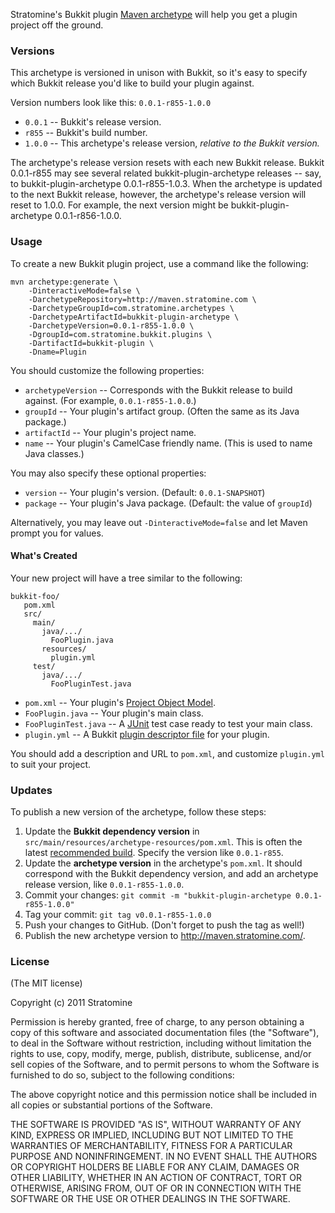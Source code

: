 Stratomine's Bukkit plugin [Maven archetype](http://maven.apache.org/guides/introduction/introduction-to-archetypes.html) will help you get a plugin project off the ground.

### Versions

This archetype is versioned in unison with Bukkit, so it's easy to specify which Bukkit release you'd like to build your plugin against.

Version numbers look like this: `0.0.1-r855-1.0.0`

* `0.0.1` -- Bukkit's release version.
* `r855` -- Bukkit's build number.
* `1.0.0` -- This archetype's release version, *relative to the Bukkit version.*

The archetype's release version resets with each new Bukkit release. Bukkit 0.0.1-r855 may see several related bukkit-plugin-archetype releases -- say, to bukkit-plugin-archetype 0.0.1-r855-1.0.3. When the archetype is updated to the next Bukkit release, however, the archetype's release version will reset to 1.0.0. For example, the next version might be bukkit-plugin-archetype 0.0.1-r856-1.0.0.

### Usage

To create a new Bukkit plugin project, use a command like the following:

    mvn archetype:generate \
        -DinteractiveMode=false \
        -DarchetypeRepository=http://maven.stratomine.com \
        -DarchetypeGroupId=com.stratomine.archetypes \
        -DarchetypeArtifactId=bukkit-plugin-archetype \
        -DarchetypeVersion=0.0.1-r855-1.0.0 \
        -DgroupId=com.stratomine.bukkit.plugins \
        -DartifactId=bukkit-plugin \
        -Dname=Plugin

You should customize the following properties:

* `archetypeVersion` -- Corresponds with the Bukkit release to build against. (For example, `0.0.1-r855-1.0.0`.)
* `groupId` -- Your plugin's artifact group. (Often the same as its Java package.)
* `artifactId` -- Your plugin's project name.
* `name` -- Your plugin's CamelCase friendly name. (This is used to name Java classes.)

You may also specify these optional properties:

* `version` -- Your plugin's version. (Default: `0.0.1-SNAPSHOT`)
* `package` -- Your plugin's Java package. (Default: the value of `groupId`)

Alternatively, you may leave out `-DinteractiveMode=false` and let Maven prompt you for values.

#### What's Created

Your new project will have a tree similar to the following:

    bukkit-foo/
       pom.xml
       src/
         main/
           java/.../
             FooPlugin.java
           resources/
             plugin.yml
         test/
           java/.../
             FooPluginTest.java

* `pom.xml` -- Your plugin's [Project Object Model](http://maven.apache.org/pom.html).
* `FooPlugin.java` -- Your plugin's main class.
* `FooPluginTest.java` -- A [JUnit](http://junit.org/) test case ready to test your main class.
* `plugin.yml` -- A Bukkit [plugin descriptor file](http://wiki.bukkit.org/Plugin_YAML) for your plugin.

You should add a description and URL to `pom.xml`, and customize `plugin.yml` to suit your project.

### Updates

To publish a new version of the archetype, follow these steps:

1. Update the **Bukkit dependency version** in `src/main/resources/archetype-resources/pom.xml`. This is often the latest [recommended build](http://ci.bukkit.org/job/dev-Bukkit/promotion/latest/Recommended/). Specify the version like `0.0.1-r855`.
2. Update the **archetype version** in the archetype's `pom.xml`. It should correspond with the Bukkit dependency version, and add an archetype release version, like `0.0.1-r855-1.0.0`.
3. Commit your changes: `git commit -m "bukkit-plugin-archetype 0.0.1-r855-1.0.0"`
4. Tag your commit: `git tag v0.0.1-r855-1.0.0`
5. Push your changes to GitHub. (Don't forget to push the tag as well!)
6. Publish the new archetype version to http://maven.stratomine.com/.

### License

(The MIT license)

Copyright (c) 2011 Stratomine

Permission is hereby granted, free of charge, to any person obtaining a copy of this software and associated documentation files (the "Software"), to deal in the Software without restriction, including without limitation the rights to use, copy, modify, merge, publish, distribute, sublicense, and/or sell copies of the Software, and to permit persons to whom the Software is furnished to do so, subject to the following conditions:

The above copyright notice and this permission notice shall be included in all copies or substantial portions of the Software.

THE SOFTWARE IS PROVIDED "AS IS", WITHOUT WARRANTY OF ANY KIND, EXPRESS OR IMPLIED, INCLUDING BUT NOT LIMITED TO THE WARRANTIES OF MERCHANTABILITY, FITNESS FOR A PARTICULAR PURPOSE AND NONINFRINGEMENT. IN NO EVENT SHALL THE AUTHORS OR COPYRIGHT HOLDERS BE LIABLE FOR ANY CLAIM, DAMAGES OR OTHER LIABILITY, WHETHER IN AN ACTION OF CONTRACT, TORT OR OTHERWISE, ARISING FROM, OUT OF OR IN CONNECTION WITH THE SOFTWARE OR THE USE OR OTHER DEALINGS IN THE SOFTWARE.
